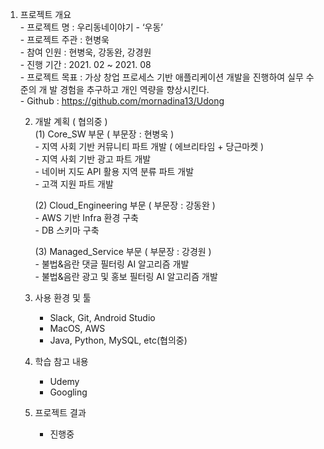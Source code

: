 1) 프로젝트 개요<br>
		- 프로젝트 명 : 우리동네이야기 - ‘우동’<br>
		- 프로젝트 주관 : 현병욱<br>
		- 참여 인원 : 현병욱, 강동완, 강경원<br>
		- 진행 기간 : 2021. 02 ~ 2021. 08<br>
		- 프로젝트 목표 : 가상 창업 프로세스 기반 애플리케이션 개발을 진행하여 실무 수준의 개
		발 경험을 추구하고 개인 역량을 향상시킨다.<br>
		- Github : https://github.com/mornadina13/Udong<br>

	2) 개발 계획 ( 협의중 ) <br>
		(1) Core_SW 부문 ( 부문장 : 현병욱 )<br>
			- 지역 사회 기반 커뮤니티 파트 개발 ( 에브리타임 + 당근마켓 )<br>
			- 지역 사회 기반 광고 파트 개발<br>
			- 네이버 지도 API 활용 지역 분류 파트 개발<br>
			- 고객 지원 파트 개발<br>

		(2) Cloud_Engineering 부문 ( 부문장 : 강동완 ) <br>
			- AWS 기반 Infra 환경 구축 <br>
			- DB 스키마 구축<br>

		(3) Managed_Service 부문 ( 부문장 : 강경원 )<br>
			- 불법&음란 댓글 필터링 AI 알고리즘 개발<br>
			- 불법&음란 광고 및 홍보 필터링 AI 알고리즘 개발<br>

	3) 사용 환경 및 툴<br>
		- Slack, Git, Android Studio<br>
		- MacOS, AWS<br>
		- Java, Python, MySQL, etc(협의중)<br>
		
	4) 학습 참고 내용<br>
		- Udemy<br>
		- Googling<br>
    
	6) 프로젝트 결과<br>
		- 진행중<br>
